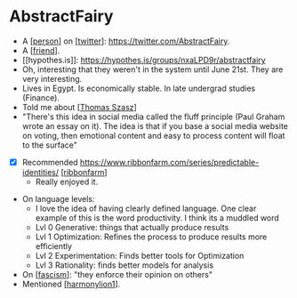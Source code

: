 # AbstractFairy
- A [[person]] on [[twitter]]: https://twitter.com/AbstractFairy.
- A [[friend]].
- [[hypothes.is]]: https://hypothes.is/groups/nxaLPD9r/abstractfairy
- Oh, interesting that they weren't in the system until June 21st. They are very interesting.
- Lives in Egypt. Is economically stable. In late undergrad studies (Finance).
- Told me about [[Thomas Szasz]]
- "There's this idea in social media called the fluff principle (Paul Graham wrote an essay on it). The idea is that if you base a social media website on voting, then emotional content and easy to process content will float to the surface"
- [x] Recommended https://www.ribbonfarm.com/series/predictable-identities/ [[ribbonfarm]]
  - Really enjoyed it.
- On language levels:
  - I love the idea of having clearly defined language. One clear example of this is the word productivity. I think its a muddled word
  - Lvl 0 Generative: things that actually produce results
  - Lvl 1 Optimization: Refines the process to produce results more efficiently
  - Lvl 2 Experimentation: Finds better tools for Optimization
  - Lvl 3 Rationality: finds better models for analysis
- On [[fascism]]: "they enforce their opinion on others"
- Mentioned [[harmonylion1]].

[//begin]: # "Autogenerated link references for markdown compatibility"
[person]: person "Person"
[twitter]: twitter "Twitter"
[friend]: friend "Friend"
[Thomas Szasz]: thomas-szasz "Thomas Szasz"
[ribbonfarm]: ribbonfarm "Ribbonfarm"
[fascism]: fascism "Fascism"
[harmonylion1]: harmonylion1 "Harmonylion1"
[//end]: # "Autogenerated link references"
